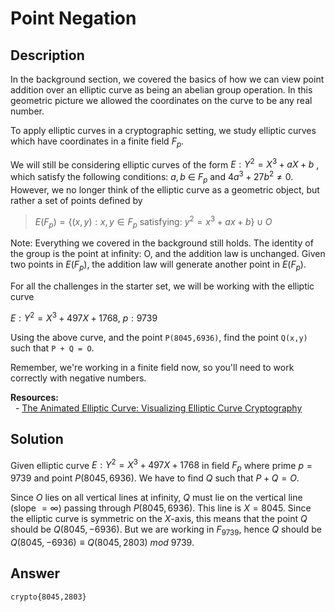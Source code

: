 # Point Negation

## Description

In the background section, we covered the basics of how we can view point addition over an elliptic curve as being an abelian group operation. In this geometric picture we allowed the coordinates on the curve to be any real number.  

To apply elliptic curves in a cryptographic setting, we study elliptic curves which have coordinates in a finite field $F_p$.  

We will still be considering elliptic curves of the form $E: Y^2 = X^3 + a X + b$ , which satisfy the following conditions: $a,b\ ∈\ F_p$ and $4a^3 + 27 b^2 ≠ 0$. However, we no longer think of the elliptic curve as a geometric object, but rather a set of points defined by  

> $E(F_p) = \{(x,y) : x,y ∈ F_p$ satisfying: $y^2 = x^3 + a x + b\} ∪ O$

Note: Everything we covered in the background still holds. The identity of the group is the point at infinity: O, and the addition law is unchanged. Given two points in $E(F_p)$, the addition law will generate another point in $E(F_p)$.  

For all the challenges in the starter set, we will be working with the elliptic curve  

$E: Y^2 = X^3 + 497 X + 1768,\ p: 9739$

Using the above curve, and the point `P(8045,6936)`, find the point `Q(x,y)` such that `P + Q = O`.  

Remember, we're working in a finite field now, so you'll need to work correctly with negative numbers.  

**Resources:**  
  - [The Animated Elliptic Curve: Visualizing Elliptic Curve Cryptography](https://curves.xargs.org/)

## Solution

Given elliptic curve $E: Y^2 = X^3 + 497 X + 1768$ in field $F_p$ where prime $p = 9739$ and point $P(8045,6936)$. We have to find $Q$ such that $P + Q = O$. 

Since $O$ lies on all vertical lines at infinity, $Q$ must lie on the vertical line (slope $= \infty$) passing through $P(8045,6936)$. This line is $X = 8045$. Since the elliptic curve is symmetric on the $X$-axis, this means that the point $Q$ should be $Q(8045,-6936)$. But we are working in $F_{9739}$, hence $Q$ should be $Q(8045,-6936)\equiv Q(8045,2803)\ mod\ 9739$.

## Answer

`crypto{8045,2803}`
